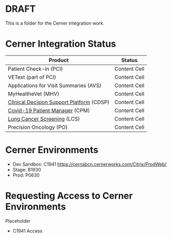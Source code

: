 # DRAFT

This is a folder for the Cerner integration work. 

# Cerner Integration Status

| Product  | Status |
| ------------- | ------------- |
| Patient Check-in (PCI)  | Content Cell  |
| VEText (part of PCI)  | Content Cell  |
| Applications for Visit Summaries (AVS) | Content Cell |
| MyHealtheVet (MHV) | Content Cell |
| [Clinical Decision Support Platform](https://github.com/department-of-veterans-affairs/cdsp-program) (CDSP) | Content Cell |
| [Covid-19 Patient Manager](https://github.com/department-of-veterans-affairs/covid-patient-manager/) (CPM) | Content Cell |
| [Lung Cancer Screening](https://github.com/department-of-veterans-affairs/lung-cancer-screen-and-track) (LCS) | Content Cell |
| Precision Oncology (PO) | Content Cell |

# Cerner Environments
- Dev Sandbox: C1941 https://cernabcn.cernerworks.com/Citrix/ProdWeb/
- Stage: B1930
- Prod: P0630

# Requesting Access to Cerner Environments
Placeholder 
- C1941 Access
